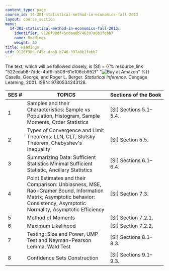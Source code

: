 ```yaml
---
content_type: page
course_id: 14-381-statistical-method-in-economics-fall-2013
layout: course_section
menu:
  14-381-statistical-method-in-economics-fall-2013:
    identifier: 9126f98df45cdaa8b746397a0b1febb7
    name: Readings
    weight: 30
title: Readings
uid: 9126f98d-f45c-daa8-b746-397a0b1febb7
---
```


The text, which will be followed closely, is \[SI\] = {{% resource_link "522edab8-7ddc-4bf9-b508-61e106cb952f" "![Buy at Amazon](/images/a_logo_17.gif)" %}} Casella, George, and Roger L. Berger. _Statistical Inference_. Cengage Learning, 2001. ISBN: 9780534243128.

| SES # | TOPICS | Sections of the Book |
| --- | --- | --- |
| 1 | Samples and their Characteristics: Sample vs Population, Histogram, Sample Moments, Order Statistics | \[SI\] Sections 5.1–5.4. |
| 2 | Types of Convergence and Limit Theorems: LLN, CLT, Slutsky Theorem, Chebyshev's Inequality | \[SI\] Section 5.5. |
| 3 | Summarizing Data: Sufficient Statistics Minimal Sufficient Statistic, Ancillary Statistics | \[SI\] Sections 6.1–6.4. |
| 4 | Point Estimates and their Comparison: Unbiasness, MSE, Rao-Cramer Bound, Information Matrix; Asymptotic behavior: Consistency, Asymptotic Normality, Asymptotic Efficiency | \[SI\] Section 7.3. |
| 5 | Method of Moments | \[SI\] Section 7.2.1. |
| 6 | Maximum Likelihood | \[SI\] Section 7.2.2. |
| 7 | Testing: Size and Power, UMP Test and Neyman-Pearson Lemma, Wald Test | \[SI\] Sections 8.1–8.3. |
| 8 | Confidence Sets Construction | \[SI\] Sections 9.1–9.3.